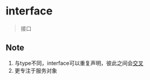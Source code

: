 # interface

> 接口

## Note

1. 与type不同，interface可以重复声明，彼此之间会[交叉](./IntersectionTypes.md)
2. 更专注于服务对象